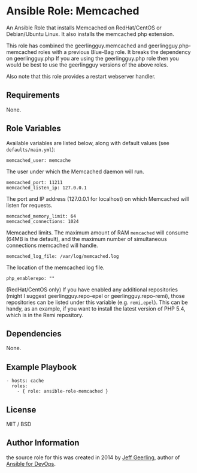 # Ansible Role: Memcached


An Ansible Role that installs Memcached on RedHat/CentOS or Debian/Ubuntu Linux. It also installs the memcached php extension.

This role has combined the geerlingguy.memcached and geerlingguy.php-memcached roles with a previous Blue-Bag role. It breaks the dependency on geerlingguy.php
If you are using the geerlingguy.php role then you would be best to use the geerlingguy versions of the above roles.

Also note that this role provides a restart webserver handler.

## Requirements

None.

## Role Variables

Available variables are listed below, along with default values (see `defaults/main.yml`):

    memcached_user: memcache

The user under which the Memcached daemon will run.

    memcached_port: 11211
    memcached_listen_ip: 127.0.0.1

The port and IP address (127.0.0.1 for localhost) on which Memcached will listen for requests.

    memcached_memory_limit: 64
    memcached_connections: 1024

Memcached limits. The maximum amount of RAM `memcached` will consume (64MB is the default), and the maximum number of simultaneous connections memcached will handle.

    memcached_log_file: /var/log/memcached.log

The location of the memcached log file.

    php_enablerepo: ""

(RedHat/CentOS only) If you have enabled any additional repositories (might I suggest geerlingguy.repo-epel or geerlingguy.repo-remi), those repositories can be listed under this variable (e.g. `remi,epel`). This can be handy, as an example, if you want to install the latest version of PHP 5.4, which is in the Remi repository.

## Dependencies

None.

## Example Playbook

    - hosts: cache
      roles:
        - { role: ansible-role-memcached }

## License

MIT / BSD

## Author Information

the source role for this was created in 2014 by [Jeff Geerling](http://jeffgeerling.com/), author of [Ansible for DevOps](http://ansiblefordevops.com/).

